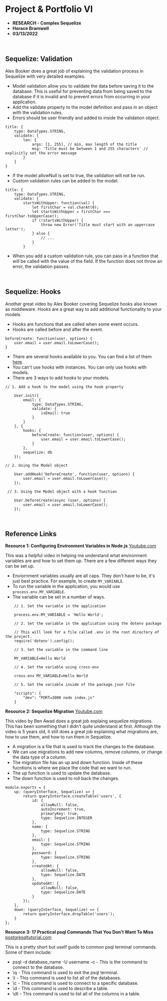 # Project & Portfolio VI

- **RESEARCH - Complex Sequelize**
- **Horace Bramwell**
- **03/13/2022**

<br>

## Sequelize: Validation

Alex Booker does a great job of explaining the validation process in Sequelize with very detailed examples.

- Model validation allow you to validate the data before saving it to the database. This is useful for preventing data from being saved to the database if it is invalid and to prevent errors from occurring in your application.
- Add the validate property to the model definition and pass in an object with the validation rules.
- Errors should be user friendly and added to inside the validation object.

```
title: {
    type: DataTypes.STRING,
    validate: {
        len: {
            args: [1, 255], // min, max length of the title
            msg: 'Title must be between 1 and 255 characters' // explicitly set the error message
        }
    }
}
```

- If the model allowNull is set to true, the validation will not be run.
- Custom validation rules can be added to the model.

```
title: {
    type: DataTypes.STRING,
    validate: {
        startsWithUpper: function(val) {
            let firstChar = val.charAt(0);
            let startsWithUpper = firstChar === firstChar.toUpperCase();
            if (!startsWithUpper) {
                throw new Error('Title must start with an uppercase letter');
            } else {
                // ...
            }
        }
```

- When you add a custom validation rule, you can pass in a function that will be called with the value of the field. If the function does not throw an error, the validation passes.

<br>

## Sequelize: Hooks

Another great video by Alex Booker covering Sequelize hooks also known as middleware. Hooks are a great way to add additional functionality to your models.

- Hooks are functions that are called when some event occurs.
- Hooks are called before and after the event.

```
beforeCreate: function(user, options) {
    user.email = user.email.toLowerCase();
}
```

- There are several hooks available to you. You can find a list of them [here](https://sequelize.org/master/manual/hooks.html).
- You can't use hooks with instances. You can only use hooks with models.
- There are 3 ways to add hooks to your models. 

```
// 1. Add a hook to the model using the hook property

    User.init({
        email: {
            type: DataTypes.STRING,
            validate: {
                isEmail: true
            }
        }
    }, {
        hooks: {
            beforeCreate: function(user, options) {
                user.email = user.email.toLowerCase();
            }
        },
        sequelize: db
    });

// 2. Using the Model object

    User.addHook('beforeCreate', function(user, options) {
        user.email = user.email.toLowerCase();
    });

 // 3. Using the Model object with a hook function
    
    User.beforeCreate(async (user, options) {
        user.email = user.email.toLowerCase();
    });
```

<br>

## Reference Links

**Resource 1: Configuring Environment Variables in Node.js**
[Youtube.com](https://www.youtube.com/watch?v=14zY-u9EBCU) 

This was a helpful video in helping me understand what environment variables are and how to set them up. There are a few different ways they can be set up. 

* Enviornment variables usually are all caps. They don't have to be, it's just best practice. For example, to create `MY_VARIABLE`. 
* To run the variable in the application, you would use `process.env.MY_VARIABLE`.
* The variable can be set in a number of ways. 

``` 
    // 1. Set the variable in the application

    process.env.MY_VARIABLE = 'Hello World';

    // 2. Set the variable in the application using the dotenv package

    // This will look for a file called .env in the root directory of the project.
    require('dotenv').config(); 

    // 3. Set the variable in the command line

    MY_VARIABLE=Hello World  

    // 4. Set the variable using cross-env 

    cross-env MY_VARIABLE=Hello World

    // 5. Set the variable inside of the package.json file

    "scripts": {
        "dev": "PORT=3000 node index.js"
    }

```


**Resource 2: Sequelize Migration**
[Youtube.com](https://www.youtube.com/watch?v=a5Wh_LDXtLc) 

This video by Ben Awad does a great job explaing sequelize migrations. This has been something that I didn't quite understand at first. Although the video is 5 years old, it still does a great job explaining what migrations are, how to use them, and how to run them in Sequelize.

* A migration is a file that is used to track the changes to the database.
* We can use migrations to add new columns, remove columns, or change the data type of a column.
* The migration file has an up and down function. Inside of these fucntions is where we place the code that we want to run.
* The up function is used to update the database.
* The down function is used to roll back the changes.

```
module.exports = {
    up: (queryInterface, Sequelize) => {
        return queryInterface.createTable('users', { 
            id: {
                allowNull: false, 
                autoIncrement: true,
                primaryKey: true,
                type: Sequelize.INTEGER
            },
            name: {
                type: Sequelize.STRING
            },
            email: {
                type: Sequelize.STRING
            },
            password: {
                type: Sequelize.STRING
            },
            createdAt: {
                allowNull: false,
                type: Sequelize.DATE
            },
            updatedAt: {
                allowNull: false,
                type: Sequelize.DATE
            }
        });
    },
    down: (queryInterface, Sequelize) => {
        return queryInterface.dropTable('users');
    }
};
```

**Resource 3: 17 Practical psql Commands That You Don’t Want To Miss**
[postgresqltutorial.com](https://www.postgresqltutorial.com/psql-commands/)

This is a pretty short but uself guide to common psql terminal commands. Some of them include:

* psql -d database_name -U username -c - This is the command to connect to the database.
* \q - This command is used to exit the psql terminal.
* \l - This command is used to list all of the databases.
* \c - This command is used to connect to a specific database.
* \d - This command is used to describe a table.
* \dt - This command is used to list all of the columns in a table.
